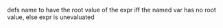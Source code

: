 defs name to have the root value of the expr iff the named var has no root value,
  else expr is unevaluated